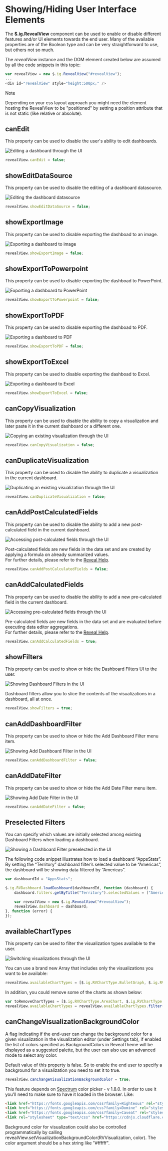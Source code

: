 # Showing/Hiding User Interface Elements

The __$.ig.RevealView__ component can be used to enable or disable different features and/or UI elements towards the end user. Many of the available properties are of the Boolean type and can be very straightforward to use, but others not so much.

The *revealView* instance and the DOM element created below are assumed by all the code snippets in this topic: 

``` js
var revealView = new $.ig.RevealView("#revealView");
...
<div id="revealView" style="height:500px;" />
```


> [!NOTE]
> Depending on your css layout approach you might need the element hosting the RevealView to be "positioned" by setting a position attribute that is not static (like relative or absolute).


## canEdit
This property can be used to disable the user's ability to edit dashboards.

<img src="../../general/images/showing_hiding_elements_edit.png" alt="Editing a dashboard through the UI" class="responsive-img"/>

``` js
revealView.canEdit = false;
```

## showEditDataSource
This property can be used to disable the editing of a dashboard datasource.

<img src="../../general/images/showing-hiding-elements-edit-datasource.png" alt="Editing the dashboard datasource" class="responsive-img"/>

``` js
revealView.showEditDataSource = false;
```

## showExportImage
This property can be used to disable exporting the dashboad to an image.

<img src="../../general/images/showing-hiding-elements-show-export-image.png" alt="Exporting a dashboard to image" class="responsive-img"/>

``` js
revealView.showExportImage = false;
```

## showExportToPowerpoint
This property can be used to disable exporting the dashboad to PowerPoint.

<img src="../../general/images/showing-hiding-elements-show-export-powerpoint.png" alt="Exporting a dashboard to PowerPoint" class="responsive-img"/>

``` js
revealView.showExportToPowerpoint = false;
```

## showExportToPDF
This property can be used to disable exporting the dashboad to PDF.

<img src="../../general/images/showing-hiding-elements-show-export-pdf.png" alt="Exporting a dashboard to PDF" class="responsive-img"/>

``` js
revealView.showExportToPDF = false;
```

## showExportToExcel
This property can be used to disable exporting the dashboad to Excel.

<img src="../../general/images/showing-hiding-elements-show-export-excel.png" alt="Exporting a dashboard to Excel" class="responsive-img"/>

``` js
revealView.showExportToExcel = false;
```

## canCopyVisualization
This property can be used to disable the ability to copy a visualization and later paste it in the current dashboard or a different one.

<img src="../../general/images/showing_hiding_elements_copy.png" alt="Copying an existing visualization through the UI" class="responsive-img"/>

``` js
revealView.canCopyVisualization = false;
```

## canDuplicateVisualization
This property can be used to disable the ability to duplicate a visualization in the current dashboard.

<img src="../../general/images/showing_hiding_elements_duplicate.png" alt="Duplicating an existing visualization through the UI" class="responsive-img"/>

``` js
revealView.canDuplicateVisualization = false;
```

## canAddPostCalculatedFields
This property can be used to disable the ability to add a new post-calculated field in the current dashboard.

<img src="../../general/images/showing_hiding_elements_post_calculated.png" alt="Accessing post-calculated fields through the UI" class="responsive-img"/>

Post-calculated fields are new fields in the data set and are created by applying a formula on already summarized values.  
For further details, please refer to the [Reveal Help](https://help.revealbi.io/en/data-visualizations/fields/calculated-fields/overview.html).

``` js
revealView.canAddPostCalculatedFields = false;
```

## canAddCalculatedFields
This property can be used to disable the ability to add a new pre-calculated field in the current dashboard.

<img src="../../general/images/showing_hiding_elements_pre_calculated.png" alt="Accessing pre-calculated fields through the UI" class="responsive-img"/>

Pre-calculated fields are new fields in the data set and are evaluated before executing data editor aggregations.  
For further details, please refer to the [Reveal Help](https://help.revealbi.io/en/data-visualizations/fields/calculated-fields/overview.html).

``` js
revealView.canAddCalculatedFields = true;
```

## showFilters
This property can be used to show or hide the Dashboard Filters UI to the user.

<img src="../../general/images/showing_hiding_elements_filters.png" alt="Showing Dashboard Filters in the UI" class="responsive-img"/>

Dashboard filters allow you to slice the contents of the visualizations in a dashboard, all at once.

``` js
revealView.showFilters = true;
```

## canAddDashboardFilter
This property can be used to show or hide the Add Dashboard Filter menu item.

<img src="../../general/images/showing-hiding-elements-can-add-dashboard-filter.png" alt="Showing Add Dashboard Filter in the UI" class="responsive-img"/>

``` js
revealView.canAddDashboardFilter = false;
```
## canAddDateFilter
This property can be used to show or hide the Add Date Filter menu item.

<img src="../../general/images/showing-hiding-elements-can-add-date-filter.png" alt="Showing Add Date Filter in the UI" class="responsive-img"/>

``` js
revealView.canAddDateFilter = false;
```

## Preselected Filters
You can specify which values are initially selected among existing Dashboard Filters when loading a dashboard.

<img src="../../general/images/showing_hiding_elements_filters_preselected.png" alt="Showing a Dashboard Filter preselected in the UI" class="responsive-img"/>

The following code snippet illustrates how to load a dashboard “AppsStats”. By setting the “Territory” dashboard filter’s selected value to be “Americas”, the dashboard will be showing data filtered by “Americas”.

``` js
var dashboardId = "AppsStats";

$.ig.RVDashboard.loadDashboard(dashboardId, function (dashboard) {
    dashboard.filters.getByTitle("Territory").selectedValues = ["Americas"];

    var revealView = new $.ig.RevealView("#revealView");
    revealView.dashboard = dashboard;
}, function (error) {
});
```

## availableChartTypes
This property can be used to filter the visualization types available to the user.

<img src="../../general/images/showing_hiding_elements_charts.png" alt="Switching visualizations through the UI" class="responsive-img"/>

You can use a brand new Array that includes only the visualizations you want to be available:

``` js
revealView.availableChartTypes = [$.ig.RVChartType.BulletGraph, $.ig.RVChartType.Choropleth];
```

In addition, you could remove some of the charts as shown below:

```js
var toRemoveChartTypes = [$.ig.RVChartType.AreaChart, $.ig.RVChartType.Indicator, $.ig.RVChartType.IndicatorTarget, $.ig.RVChartType.ScatterMap, $.ig.RVChartType.Choropleth, $.ig.RVChartType.TreeMap];
revealView.availableChartTypes = revealView.availableChartTypes.filter(t => !toRemoveChartTypes.includes(t));

```

## canChangeVisualizationBackgroundColor
A flag indicating if the end-user can change the background color for a given visualization in the visualization editor (under Settings tab), if enabled the list of colors specified as BackgroundColors in RevealTheme will be displayed as a suggested palette, but the user can also use an advanced mode to select any color.

Default value of this property is false. So to enable the end user to specify a background for a visualization you need to set it to true.

``` csharp
revealView.canChangeVisualizationBackgroundColor = true;
```

This feature depends on [Spectrum](https://github.com/bgrins/spectrum) color picker - v 1.8.0.
In order to use it you'll need to make sure to have it loaded in the browser. Like:

```html
<link href="https://fonts.googleapis.com/css?family=Righteous" rel="stylesheet">
<link href="https://fonts.googleapis.com/css?family=Domine" rel="stylesheet">
<link href="https://fonts.googleapis.com/css?family=Caveat" rel="stylesheet">
<link rel="stylesheet" type="text/css" href="https://cdnjs.cloudflare.com/ajax/libs/spectrum/1.8.0/spectrum.min.css">
```


Background color for visualization could also be controlled programmatically by calling revealView.setVisualizationBackgroundColor(RVVisualization, color). The color argument should be a hex string like "#ffffff".

